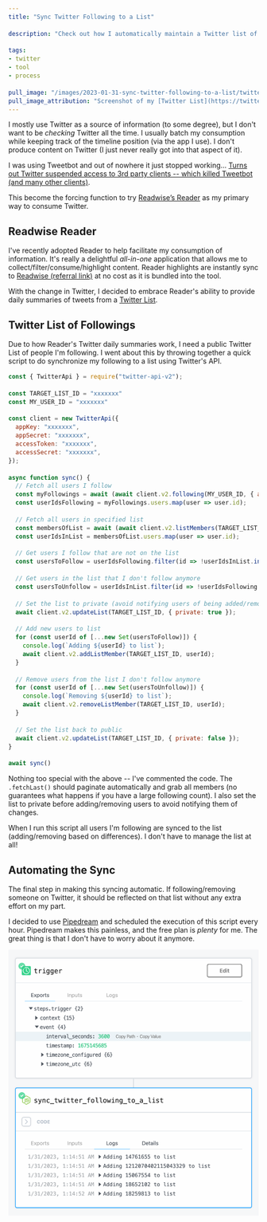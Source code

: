 ```yaml
---
title: "Sync Twitter Following to a List"

description: "Check out how I automatically maintain a Twitter list of all my following so that I can get daily summaries in Readwise Reader."

tags:
- twitter
- tool
- process

pull_image: "/images/2023-01-31-sync-twitter-following-to-a-list/twitter-list.png"
pull_image_attribution: "Screenshot of my [Twitter List](https://twitter.com/i/lists/1618235532990980096) that I'm subscribed to in Readwise Reader."
---
```


I mostly use Twitter as a source of information (to some degree), but I don't want to be _checking_ Twitter all the time. I usually batch my consumption while keeping track of the timeline position (via the app I use). I don't produce content on Twitter (I just never really got into that aspect of it).

I was using Tweetbot and out of nowhere it just stopped working... [Turns out Twitter suspended access to 3rd party clients -- which killed Tweetbot (and many other clients)](https://tapbots.com/tweetbot/).

This become the forcing function to try [Readwise’s Reader](https://readwise.io/read) as my primary way to consume Twitter.

## Readwise Reader

I've recently adopted Reader to help facilitate my consumption of information. It's really a delightful _all-in-one_ application that allows me to collect/filter/consume/highlight content. Reader highlights are instantly sync to [Readwise (referral link)](https://readwise.io/i/kevin862) at no cost as it is bundled into the tool.

With the change in Twitter, I decided to embrace Reader's ability to provide daily summaries of tweets from a [Twitter List](https://help.twitter.com/en/using-twitter/twitter-lists).

## Twitter List of Followings

Due to how Reader's Twitter daily summaries work, I need a public Twitter List of people I'm following. I went about this by throwing together a quick script to do synchronize my following to a list using Twitter's API.

```javascript
const { TwitterApi } = require("twitter-api-v2");

const TARGET_LIST_ID = "xxxxxxx"
const MY_USER_ID = "xxxxxxx"

const client = new TwitterApi({
  appKey: "xxxxxxx",
  appSecret: "xxxxxxx",
  accessToken: "xxxxxxx",
  accessSecret: "xxxxxxx",
});

async function sync() {
  // Fetch all users I follow
  const myFollowings = await (await client.v2.following(MY_USER_ID, { asPaginator: true })).fetchLast();
  const userIdsFollowing = myFollowings.users.map(user => user.id);

  // Fetch all users in specified list
  const membersOfList = await (await client.v2.listMembers(TARGET_LIST_ID)).fetchLast();
  const userIdsInList = membersOfList.users.map(user => user.id);

  // Get users I follow that are not on the list
  const usersToFollow = userIdsFollowing.filter(id => !userIdsInList.includes(id));

  // Get users in the list that I don't follow anymore
  const usersToUnfollow = userIdsInList.filter(id => !userIdsFollowing.includes(id));

  // Set the list to private (avoid notifying users of being added/removed)
  await client.v2.updateList(TARGET_LIST_ID, { private: true });

  // Add new users to list
  for (const userId of [...new Set(usersToFollow)]) {
    console.log(`Adding ${userId} to list`);
    await client.v2.addListMember(TARGET_LIST_ID, userId);
  }

  // Remove users from the list I don't follow anymore
  for (const userId of [...new Set(usersToUnfollow)]) {
    console.log(`Removing ${userId} to list`);
    await client.v2.removeListMember(TARGET_LIST_ID, userId);
  }

  // Set the list back to public
  await client.v2.updateList(TARGET_LIST_ID, { private: false });
}

await sync()
```

Nothing too special with the above -- I've commented the code. The `.fetchLast()` should paginate automatically and grab all members (no guarantees what happens if you have a large following count). I also set the list to private before adding/removing users to avoid notifying them of changes.

When I run this script all users I'm following are synced to the list (adding/removing based on differences). I don't have to manage the list at all!

## Automating the Sync

The final step in making this syncing automatic. If following/removing someone on Twitter, it should be reflected on that list without any extra effort on my part.

I decided to use [Pipedream](https://pipedream.com/) and scheduled the execution of this script every hour. Pipedream makes this painless, and the free plan is _plenty_ for me. The great thing is that I don't have to worry about it anymore.

![](/images/2023-01-31-sync-twitter-following-to-a-list/pipedream-workflow.png)
